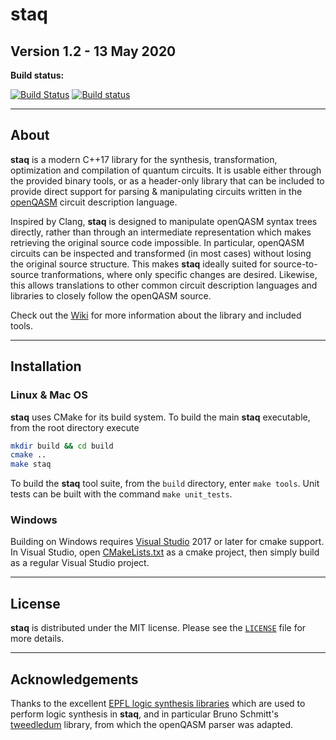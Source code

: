 # staq
## Version 1.2 - 13 May 2020

**Build status:**

[![Build Status](https://travis-ci.com/softwareQinc/staq.svg?branch=master)](https://travis-ci.com/softwareQinc/staq)
[![Build status](https://ci.appveyor.com/api/projects/status/gwc8fde2jdp3tol7?svg=true)](https://ci.appveyor.com/project/vsoftco/staq)

---
## About

**staq** is a modern C++17 library for the synthesis, transformation,
optimization and compilation of quantum circuits. It is usable either 
through the provided binary tools, or as a header-only library that can 
be included to provide direct support for parsing & manipulating circuits
written in the [openQASM](https://github.com/Qiskit/openqasm) circuit
description language.

Inspired by Clang, **staq** is designed to manipulate openQASM syntax trees
directly, rather than through an intermediate representation which makes 
retrieving the original source code impossible. In particular, openQASM
circuits can be inspected and transformed (in most cases) without losing the
original source structure. This makes **staq** ideally suited for
source-to-source tranformations, where only specific changes are desired.
Likewise, this allows translations to other common circuit description languages
and libraries to closely follow the openQASM source.

Check out the [Wiki](https://github.com/softwareQinc/staq/wiki) for
more information about the library and included tools.

---
## Installation

### Linux & Mac OS
**staq** uses CMake for its build system. To build the main **staq** 
executable, from the root directory execute

  ```bash
  mkdir build && cd build
  cmake ..
  make staq
  ```

To build the **staq** tool suite, from the `build` directory, enter 
`make tools`. Unit tests can be built with the command `make unit_tests`.

### Windows
Building on Windows requires [Visual Studio](https://www.visualstudio.com) 2017 
or later for cmake support. In Visual Studio, open
[CMakeLists.txt](https://github.com/softwareQinc/staq/blob/master/CMakeLists.txt)
as a cmake project, then simply build as a regular Visual Studio project.

---
## License
**staq** is distributed under the MIT license. Please see the
[`LICENSE`](https://github.com/softwareQinc/staq/blob/master/LICENSE) file for
more details.

---
## Acknowledgements
Thanks to the excellent [EPFL logic synthesis
libraries](https://github.com/lsils/lstools-showcase) which are used to perform
logic synthesis in **staq**, and in particular Bruno Schmitt's
[tweedledum](https://github.com/boschmitt/tweedledum) library, from which the
openQASM parser was adapted.
